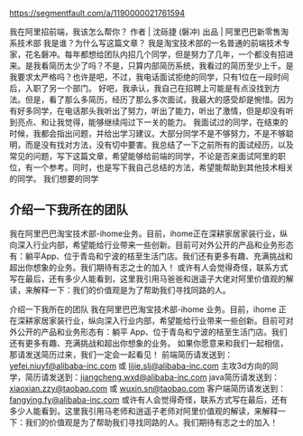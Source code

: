 https://segmentfault.com/a/1190000021761594

我在阿里招前端，我该怎么帮你？
作者 | 沈砾捷 (磐冲)
出品 | 阿里巴巴新零售淘系技术部
我是谁？为什么写这篇文章？
我是淘宝技术部的一名普通的前端技术专家，花名磐冲。每年都想给团队内招几个同学，但是努力了几年，一个都没有招进来。是我看简历太少了吗？不是，只算内部简历系统，我看过的简历至少上千。是我要求太严格吗？也许是吧，不过，我电话面试拒绝的同学，只有1位在一段时间后，入职了另一个部门。
好吧，我承认，我自己在招聘上可能是有点没找到方法。但是，看了那么多简历，经历了那么多次面试，我最大的感受却是惋惜。因为有好多同学，在电话那头我听出了努力，听出了能力，听出了激情，但是却没有听到亮点、和让我觉得，能够继续闯过下一关的能力。
我面试过的同学，在结束的时候，我都会指出问题，并给出学习建议。大部分同学不是不够努力，不是不够聪明，而是没有找对方法，没有切中要害。我总结了一下之前所有的面试经历，以及常见的问题，写下这篇文章，希望能够给前端的同学，不论是否来面试阿里的职位，有一个参考。同时，也是写下我自己总结的方法，希望能帮助到其他技术相关的同学。
我们想要的同学




## 介绍一下我所在的团队
我在阿里巴巴淘宝技术部-ihome业务。目前，ihome正在深耕家居家装行业，纵向深入行业内部，希望能给行业带来一些创新。目前可对外公开的产品和业务形态有：躺平App、位于青岛和宁波的桔至生活门店。我们还有更多有趣、充满挑战和超出你想象的业务。我们期待有志之士的加入！
或许有人会觉得奇怪，联系方式写在最后，还有多少人能看到，这里我引用马爸爸和逍遥子大佬对阿里价值观的解读，来解释一下：我们的价值观是为了帮助我们寻找同路的人。

介绍一下我所在的团队
我在阿里巴巴淘宝技术部-ihome 业务。目前，ihome 正在深耕家居家装行业，纵向深入行业内部，希望能给行业带来一些创新。目前可对外公开的产品和业务形态有：躺平 App、位于青岛和宁波的桔至生活门店。我们还有更多有趣、充满挑战和超出你想象的业务。
如果你愿意来和我们一起相信，那请发送简历过来，我们一定会一起看见！
前端简历请发送到：yefei.niuyf@alibaba-inc.com 或 lijie.slj@alibaba-inc.com
主攻3d方向的同学，简历请发送到：jiangcheng.wxd@alibaba-inc.com
java简历请发送到：xiaoxian.zzy@taobao.com 或 wuxin.sn@taobao.com
客户端简历请发送到：fangying.fy@alibaba-inc.com
或许有人会觉得奇怪，联系方式写在最后，还有多少人能看到，这里我引用马老师和逍遥子老师对阿里价值观的解读，来解释一下：我们的价值观是为了帮助我们寻找同路的人。我们期待有志之士的加入！
